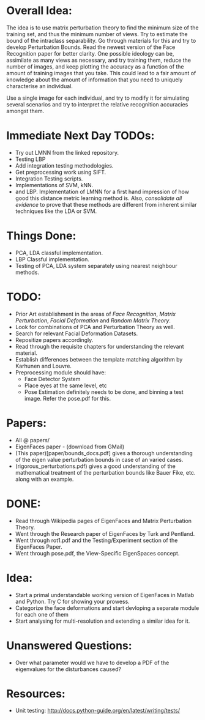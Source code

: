 # Overall Idea:
The idea is to use matrix perturbation theory to find the minimum size of the training set, and thus the minimum number of views. Try to estimate the bound of the intraclass separability. Go through materials for this and try to develop Perturbation Bounds.
Read the newest version of the Face Recognition paper for better clarity. One possible ideology can be, assimilate as many views as necessary, and try training them, reduce the number of images, and keep plotting the accuracy as a function of the amount of training images that you take. This could lead to a fair amount of knowledge about the amount of information that you need to uniquely characterise an individual.

Use a single image for each individual, and try to modify it for simulating several scenarios and try to interpret the relative recognition accuracies amongst them.

# Immediate Next Day TODOs:
- Try out LMNN from the linked repository.
- Testing LBP
- Add integration testing methodologies.
- Get preprocessing work using SIFT.
- Integration Testing scripts.
- Implementations of SVM, kNN.
- and LBP. Implementation of LMNN for a first hand impression of how good this distance metric learning method is. Also, *consolidate all evidence* to prove that these methods are different from inherent similar techniques like the LDA or SVM.

# Things Done:
- PCA, LDA classful implementation.
- LBP Classful implementation.
- Testing of PCA, LDA system separately using nearest neighbour methods.

# TODO:
- Prior Art establishment in the areas of *Face Recognition*, *Matrix Perturbation*, *Facial Deformation* and *Random Matrix Theory*.
- Look for combinations of PCA and Perturbation Theory as well.
- Search for relevant Facial Deformation Datasets.
- Repositize papers accordingly.
- Read through the requisite chapters for understanding the relevant material.
- Establish differences between the template matching algorithm by Karhunen and Louvre.
- Preprocessing module should have:
  - Face Detector System
  - Place eyes at the same level, etc
  - Pose Estimation definitely needs to be done, and binning a test image. Refer the pose.pdf for this.

# Papers:
- All @ papers/
- EigenFaces paper - (download from GMail)
- (This paper)[paper/bounds_docs.pdf] gives a thorough understanding of the eigen value perturbation bounds in case of an varied cases.
- (rigorous_perturbations.pdf) gives a good understanding of the mathematical treatment of the perturbation bounds like Bauer Fike, etc. along with an example.

# DONE:
- Read through Wikipedia pages of EigenFaces and Matrix Perturbation Theory.
- Went through the Research paper of EigenFaces by Turk and Pentland.
- Went through rot1.pdf and the Testing/Experiment section of the EigenFaces Paper.
- Went through pose.pdf, the View-Specific EigenSpaces concept.

# Idea:
- Start a primal understandable working version of EigenFaces in Matlab and Python. Try C for showing your prowess.
- Categorize the face deformations and start devloping a separate module for each one of them
- Start analysing for multi-resolution and extending a similar idea for it.


# Unanswered Questions:
- Over what parameter would we have to develop a PDF of the eigenvalues for the disturbances caused?

# Resources:
- Unit testing: http://docs.python-guide.org/en/latest/writing/tests/
